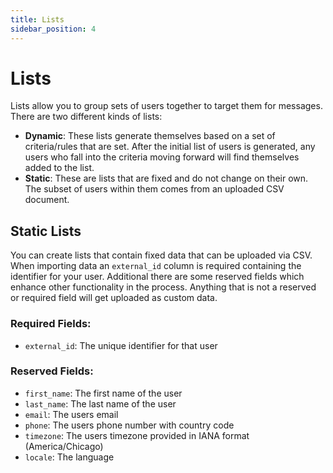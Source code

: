 ```yaml
---
title: Lists
sidebar_position: 4
---
```


# Lists
Lists allow you to group sets of users together to target them for messages. There are two different kinds of lists:
- **Dynamic**: These lists generate themselves based on a set of criteria/rules that are set. After the initial list of users is generated, any users who fall into the criteria moving forward will find themselves added to the list.
- **Static**: These are lists that are fixed and do not change on their own. The subset of users within them comes from an uploaded CSV document.

## Static Lists
You can create lists that contain fixed data that can be uploaded via CSV. When importing data an `external_id` column is required containing the identifier for your user. Additional there are some reserved fields which enhance other functionality in the process. Anything that is not a reserved or required field will get uploaded as custom data.

### Required Fields:
- `external_id`: The unique identifier for that user

### Reserved Fields:
- `first_name`: The first name of the user
- `last_name`: The last name of the user
- `email`: The users email
- `phone`: The users phone number with country code
- `timezone`: The users timezone provided in IANA format (America/Chicago)
- `locale`: The language 